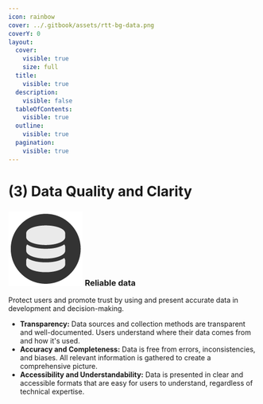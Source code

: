 ```yaml
---
icon: rainbow
cover: ../.gitbook/assets/rtt-bg-data.png
coverY: 0
layout:
  cover:
    visible: true
    size: full
  title:
    visible: true
  description:
    visible: false
  tableOfContents:
    visible: true
  outline:
    visible: true
  pagination:
    visible: true
---
```


# (3) Data Quality and Clarity

### <img src="../.gitbook/assets/icon-w-data.png" alt="https://www.notion.so/icons/forward_lightgray.svg" data-size="line"> **Reliable data**

Protect users and promote trust by using and present accurate data in development and decision-making.

* **Transparency:** Data sources and collection methods are transparent and well-documented. Users understand where their data comes from and how it's used.
* **Accuracy and Completeness:** Data is free from errors, inconsistencies, and biases. All relevant information is gathered to create a comprehensive picture.
* **Accessibility and Understandability:** Data is presented in clear and accessible formats that are easy for users to understand, regardless of technical expertise.
